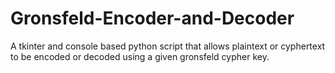 # Gronsfeld-Encoder-and-Decoder
A tkinter and console based python script that allows plaintext or cyphertext to be encoded or decoded using a given gronsfeld cypher key.
